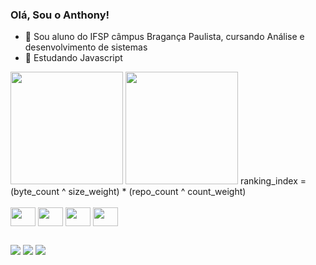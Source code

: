 ### Olá, Sou o Anthony!




- 🔭 Sou aluno do IFSP câmpus Bragança Paulista, cursando Análise e desenvolvimento de sistemas
- 🌱 Estudando Javascript



<div>
  <img height="180em" src="https://github-readme-stats.vercel.app/api?username=Anthony-As-2004&show_icons=true&theme=dracula"/>
  <img height="180em" src="https://github-readme-stats.vercel.app/api/top-langs/?username=Anthony-As-2004&layout=compact&theme=dracula"/>
ranking_index = (byte_count ^ size_weight) * (repo_count ^ count_weight)
  <div>
  
  <div style="display: inline_block"><br>
    <img align="center" height="30" width="40" src="https://cdn.jsdelivr.net/gh/devicons/devicon/icons/html5/html5-original.svg"/>
    <img align="center" height="30" width="40" src="https://cdn.jsdelivr.net/gh/devicons/devicon/icons/css3/css3-original.svg"/>
    <img align="center" height="30" width="40" src="https://cdn.jsdelivr.net/gh/devicons/devicon/icons/bootstrap/bootstrap-original.svg"/>
    <img align="center" height="30" width="40" src="https://cdn.jsdelivr.net/gh/devicons/devicon/icons/c/c-original.svg"/>
  </div>
  
  ##
  
  <div>
    <a href="https://www.linkedin.com/in/anthony-augusto-silva-a42617279/" target="_blank"><img src="https://img.shields.io/badge/LinkedIn-0077B5?style=for-the-badge&logo=linkedin&logoColor=white" target="_blank"></a>
    <a href="mailto:anthony.as2004@gmail.com"><img src="https://img.shields.io/badge/Gmail-D14836?style=for-the-badge&logo=gmail&logoColor=white" target="_blank"></a>
    <a href="https://www.codewars.com/users/Anthony-As-2004" target="_blank"><img src="https://img.shields.io/badge/Codewars-B1361E?style=for-the-badge&logo=Codewars&logoColor=white" target="_blank"></a>
                                                    
  
